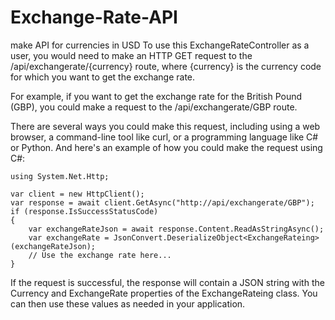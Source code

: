 # Exchange-Rate-API
make API for currencies in USD
To use this ExchangeRateController as a user, you would need to make an HTTP GET request to the /api/exchangerate/{currency} route, where {currency} is the currency code for which you want to get the exchange rate.

For example, if you want to get the exchange rate for the British Pound (GBP), you could make a request to the /api/exchangerate/GBP route.

There are several ways you could make this request, including using a web browser, a command-line tool like curl, or a programming language like C# or Python.
And here's an example of how you could make the request using C#:

```
using System.Net.Http;

var client = new HttpClient();
var response = await client.GetAsync("http://api/exchangerate/GBP");
if (response.IsSuccessStatusCode)
{
    var exchangeRateJson = await response.Content.ReadAsStringAsync();
    var exchangeRate = JsonConvert.DeserializeObject<ExchangeRateing>(exchangeRateJson);
    // Use the exchange rate here...
}
```
If the request is successful, the response will contain a JSON string with the Currency and ExchangeRate properties of the ExchangeRateing class. You can then use these values as needed in your application.
